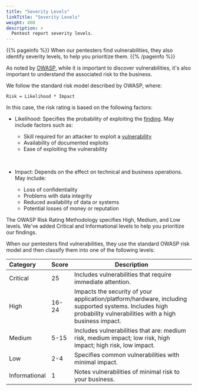 ```yaml
---
title: "Severity Levels"
linkTitle: "Severity Levels"
weight: 400
description: >
  Pentest report severity levels.
---
```


{{% pageinfo %}}
When our pentesters find vulnerabilities, they also identify severity
levels, to help you prioritize them.
{{% /pageinfo %}}

As noted by [OWASP](https://owasp.org/www-community/OWASP_Risk_Rating_Methodology), 
while it is important to discover vulnerabilities, it's also important to understand
the associated risk to the business.

We follow the standard risk model described by OWASP, where:

```
Risk = Likelihood * Impact
```

In this case, the risk rating is based on the following factors:

- Likelihood: Specifies the probability of exploiting the [finding](../glossary/#finding).
May include factors such as:

  - Skill required for an attacker to exploit a [vulnerability](../glossary/#vulnerability)
  - Availability of documented exploits
  - Ease of exploiting the vulnerability

<br>

- Impact: Depends on the effect on technical and business operations. May include:

  - Loss of confidentiality
  - Problems with data integrity
  - Reduced availability of data or systems
  - Potential losses of money or reputation

The OWASP Risk Rating Methodology specifies High, Medium, and Low levels. We've 
added Critical and Informational levels to help you prioritize our findings.

When our pentesters find vulnerabilities, they use the standard OWASP risk model
and then classify them into one of the following levels:

| Category      | Score | Description                                                                                                                                                     |
|:-------------|:------|---------------------------------------------------------------------------------------------------------------------------------------------------------------|
| Critical      | 25    | Includes vulnerabilities that require immediate attention.                                                                 |
| High          | 16-24 | Impacts the security of your application/platform/hardware, including supported systems. Includes high probability vulnerabilities with a high business impact. |
| Medium        | 5-15  | Includes vulnerabilities that are: medium risk, medium impact; low risk, high impact; high risk, low impact.                         |
| Low           | 2-4   | Specifies common vulnerabilities with minimal impact.
| Informational | 1     | Notes vulnerabilities of minimal risk to your business.                                                                                                     |
